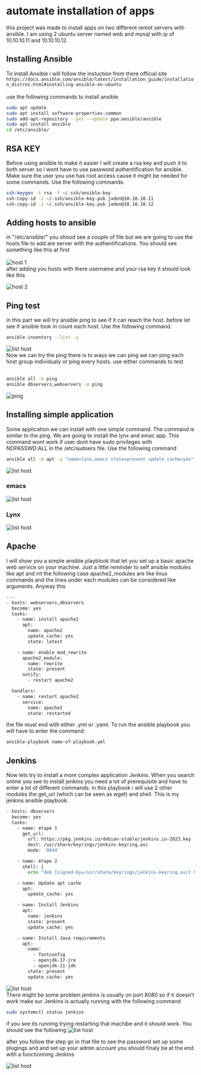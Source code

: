 # automate installation of apps
this project was made to install apps on two different remot servers with ansible. I am using 2 ubuntu server named web and mysql with ip of 10.10.10.11 and 10.10.10.12.

## Installing Ansible
To install Ansible i will follow the instuction from there official site ```https://docs.ansible.com/ansible/latest/installation_guide/installation_distros.html#installing-ansible-on-ubuntu```<br><br>use the following commands to install ansible<br>
```bash
sudo apt update
sudo apt install software-properties-common
sudo add-apt-repository --yes --update ppa:ansible/ansible
sudo apt install ansible
cd /etc/ansible/
```
## RSA KEY
Before using ansible to make it easier I will create a rsa key and push it to both server so i wont have to use password authentification for ansible. Make sure the user you use has root access cause it might be needed for some commands. Use the following commands.
```bash
ssh-keygen -t rsa -f ~/.ssh/ansible-key
ssh-copy-id -i ~/.ssh/ansible-key.pub jaden@10.10.10.11
ssh-copy-id -i ~/.ssh/ansible-key.pub jaden@10.10.10.12
```

## Adding hosts to ansible
in "/etc/ansible/" you shoud see a couple of file but we are going to use the hosts file to add are server with the authentifications. You should see something like this at first<br><br>![host 1](images/hosts1.png)
<br>after adding you hosts with there username and your rsa key it should look like this <br>

![host 2](images/host2.png)

## Ping test
in this part we will try ansible ping to see if it can reach the host. before let see if ansible took in count each host. Use the following command.
```bash
ansible-inventory --list -y
```
![list host ](images/list%20hosts.png)
<br> Now we can try the ping there is to ways we can ping we can ping each host group individualy or ping every hosts. use either commands to test<br><br>
```bash
ansible all -m ping
ansible dbservers,webservers -m ping
```

![ping ](images/ping.png)
## Installing simple application
Some application we can install with one simple command. The command is similar to the ping. We are going to install the lynx and emac app. This command wont work if user dont have sudo privileges with NOPASSWD:ALL in the /etc/sudoers file. Use the following command<br>
```bash
ansible all -m apt -a "name=lynx,emacs state=present update_cache=yes" -b
```
![list host ](images/appsinstalled.png)

### emacs
![list host ](images/emacs.png)

### Lynx
![list host ](images/lynx.png)

## Apache
I will show you a simple ansible playblook that let you set up a basic apache web service on your machine. Just a little reminder to self ansible modules like apt and int the following case apache2_modules are like linux commands and the lines under each modules can be considered like arguments. Anyway this
```bash
---
- hosts: webservers,dbservers
  become: yes
  tasks:
    - name: install apache2
      apt:
        name: apache2
        update_cache: yes
        state: latest

    - name: enable mod_rewrite
      apache2_module:
        name: rewrite
        state: present
      notify:
        - restart apache2

  handlers:
    - name: restart apache2
      service:
        name: apache2
        state: restarted

```
the file must end with either .yml or .yaml. To run the ansible playbook you will have to enter the command: 
```bash
ansible-playbook name-of-playbook.yml
```

## Jenkins
Now lets try to install a more complex application Jenkins. When you search online you see to install jenkins you need a lot of prerequisite and have to enter a lot of different commands.  in this playbook i will use 2 other modules the get_url (which can be seen as wget) and shell. This is my jenkins ansible playbook.
```bash
- hosts: dbservers
  become: yes
  tasks:
    - name: étape 1
      get_url:
        url: https://pkg.jenkins.io/debian-stable/jenkins.io-2023.key
        dest: /usr/share/keyrings/jenkins-keyring.asc
        mode: '0644'

    - name: étape 2
      shell: |
        echo "deb [signed-by=/usr/share/keyrings/jenkins-keyring.asc] https://pkg.jenkins.io/debian-stable binary/" | tee /etc/apt/sources.list.d/jenkins.list > /dev/null

    - name: Update apt cache
      apt:
        update_cache: yes

    - name: Install Jenkins
      apt:
        name: jenkins
        state: present
        update_cache: yes

    - name: Install Java requirements
      apt:
        name:
          - fontconfig
          - openjdk-17-jre
          - openjdk-11-jdk
        state: present
        update_cache: yes
```
![list host ](images/jenkinsinstallation.png)   
There might be some problem jenkins is usually on port 8080 so if it doesn't work make sur Jenkins is actually running with the following command
```bash
sudo systemctl status jenkins
```
if you see its running trying restarting that machibe and it should work. You should see the following
![list host ](images/jenkins2.png)

after you follow the step go in that file to see the password set up some plugings and and set up your admin account you should finaly be at the end with a functionning Jenkins <br>

![list host ](images/jenkins5.png)
